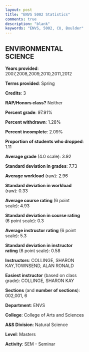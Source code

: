 ```yaml
---
layout: post
title: "ENVS 5002 Statistics"
comments: true
description: "blank"
keywords: "ENVS, 5002, CU, Boulder"
--- 
```

<head>
<script src="https://ajax.googleapis.com/ajax/libs/jquery/2.1.3/jquery.min.js"></script>
<script src="https://dl.dropboxusercontent.com/s/pc42nxpaw1ea4o9/highcharts.js?dl=0"></script>
<!-- <script src="../assets/js/highcharts.js"></script> -->
<style type="text/css">@font-face {
	font-family: "Bebas Neue";
	src: url(https://www.filehosting.org/file/details/544349/BebasNeue%20Regular.otf) format("opentype");
	}
	h1.Bebas { 
		font-family: "Bebas Neue", Verdana, Tahoma;
	}
</style>
</head>
<body>
	<div id="container" style="float: right; width: 45%; height: 88%; margin-left: 2.5%; margin-right: 2.5%;"></div>
	<script language="JavaScript">
		$(document).ready(function() {
		var chart = {type: 'column'};
		var title = {text: 'Grade Distribution'};
		var xAxis = {categories: ['A','B','C','D','F'],crosshair: true};
		var yAxis = {min: 0,title: {text: 'Percentage'}};
		var tooltip = {headerFormat: '<center><b><span style="font-size:20px">{point.key}</span></b></center>',
		               pointFormat: '<td style="padding:0"><b>{point.y:.1f}%</b></td>',
		               footerFormat: '</table>',shared: true,useHTML: true};
		var plotOptions = {column: {pointPadding: 0.0,borderWidth: 0}};  
		var credits = {enabled: false};var series= [{name: 'Percent',data: [93.1,6.9,0.0,0.0,0.0,]}];
		var json = {};
		json.chart = chart;
		json.title = title;
		json.tooltip = tooltip;
		json.xAxis = xAxis;
		json.yAxis = yAxis;  
		json.series = series;
		json.plotOptions = plotOptions;  
		json.credits = credits;
		$('#container').highcharts(json);
	});
	</script>
</body>
			   
## ENVIRONMENTAL SCIENCE

**Years provided**: 2007,2008,2009,2010,2011,2012

**Terms provided**: Spring

**Credits**: 3

**RAP/Honors class?** Neither

**Percent grade**: 97.91%

**Percent withdrawn**: 1.28%

**Percent incomplete**: 2.09%

**Proportion of students who dropped**: 1.11

**Average grade** (4.0 scale): 3.92

**Standard deviation in grades**: 7.73

**Average workload** (raw): 2.96

**Standard deviation in workload** (raw): 0.33

**Average course rating** (6 point scale): 4.93

**Standard deviation in course rating** (6 point scale): 0.3

**Average instructor rating** (6 point scale): 5.3

**Standard deviation in instructor rating** (6 point scale): 0.58

**Instructors**: COLLINGE, SHARON KAY,TOWNSEND, ALAN RONALD

**Easiest instructor** (based on class grade): COLLINGE, SHARON KAY

**Sections** (and **number of sections**): 002,001, 6

**Department**: ENVS

**College**: College of Arts and Sciences

**A&S Division**: Natural Science

**Level**: Masters

**Activity**: SEM - Seminar